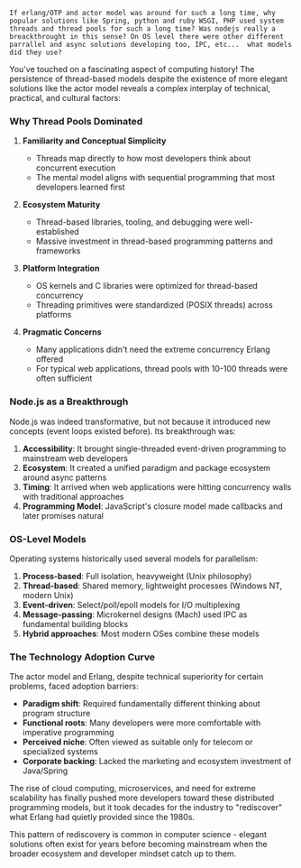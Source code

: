 ```
If erlang/OTP and actor model was around for such a long time, why popular solutions like Spring, python and ruby WSGI, PHP used system threads and thread pools for such a long time? Was nodejs really a breackthrought in this sense? On OS level there were other different parrallel and async solutions developing too, IPC, etc...  what models did they use?
```

You've touched on a fascinating aspect of computing history! The persistence of thread-based models despite the existence of more elegant solutions like the actor model reveals a complex interplay of technical, practical, and cultural factors:

### Why Thread Pools Dominated

1. **Familiarity and Conceptual Simplicity**
   - Threads map directly to how most developers think about concurrent execution
   - The mental model aligns with sequential programming that most developers learned first

2. **Ecosystem Maturity**
   - Thread-based libraries, tooling, and debugging were well-established
   - Massive investment in thread-based programming patterns and frameworks

3. **Platform Integration**
   - OS kernels and C libraries were optimized for thread-based concurrency
   - Threading primitives were standardized (POSIX threads) across platforms

4. **Pragmatic Concerns**
   - Many applications didn't need the extreme concurrency Erlang offered
   - For typical web applications, thread pools with 10-100 threads were often sufficient

### Node.js as a Breakthrough

Node.js was indeed transformative, but not because it introduced new concepts (event loops existed before). Its breakthrough was:

1. **Accessibility**: It brought single-threaded event-driven programming to mainstream web developers
2. **Ecosystem**: It created a unified paradigm and package ecosystem around async patterns
3. **Timing**: It arrived when web applications were hitting concurrency walls with traditional approaches
4. **Programming Model**: JavaScript's closure model made callbacks and later promises natural

### OS-Level Models

Operating systems historically used several models for parallelism:

1. **Process-based**: Full isolation, heavyweight (Unix philosophy)
2. **Thread-based**: Shared memory, lightweight processes (Windows NT, modern Unix)
3. **Event-driven**: Select/poll/epoll models for I/O multiplexing
4. **Message-passing**: Microkernel designs (Mach) used IPC as fundamental building blocks
5. **Hybrid approaches**: Most modern OSes combine these models

### The Technology Adoption Curve

The actor model and Erlang, despite technical superiority for certain problems, faced adoption barriers:

- **Paradigm shift**: Required fundamentally different thinking about program structure
- **Functional roots**: Many developers were more comfortable with imperative programming
- **Perceived niche**: Often viewed as suitable only for telecom or specialized systems
- **Corporate backing**: Lacked the marketing and ecosystem investment of Java/Spring

The rise of cloud computing, microservices, and need for extreme scalability has finally pushed more developers toward these distributed programming models, but it took decades for the industry to "rediscover" what Erlang had quietly provided since the 1980s.

This pattern of rediscovery is common in computer science - elegant solutions often exist for years before becoming mainstream when the broader ecosystem and developer mindset catch up to them.